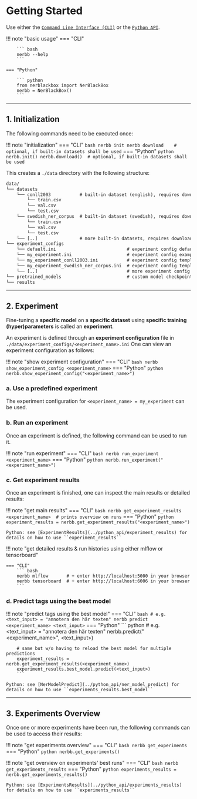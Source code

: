 # Getting Started

Use either the [`Command Line Interface (CLI)`](../cli) or the [`Python API`](../python_api).

!!! note "basic usage"
    === "CLI"

        ``` bash
        nerbb --help
        ```

    === "Python"

        ``` python
        from nerblackbox import NerBlackBox
        nerbb = NerBlackBox()
        ```

-----------
## 1. Initialization

The following commands need to be executed once:

!!! note "initialization"
    === "CLI"
        ``` bash
        nerbb init
        nerbb download    # optional, if built-in datasets shall be used
        ```
    === "Python"
        ``` python
        nerbb.init()
        nerbb.download()  # optional, if built-in datasets shall be used
        ```

This creates a ``./data`` directory with the following structure:

``` xml
data/
└── datasets
    └── conll2003           # built-in dataset (english), requires download
        └── train.csv
        └── val.csv
        └── test.csv
    └── swedish_ner_corpus  # built-in dataset (swedish), requires download
        └── train.csv
        └── val.csv
        └── test.csv
    └── [..]                # more built-in datasets, requires download
└── experiment_configs
    └── default.ini                           # experiment config default values
    └── my_experiment.ini                     # experiment config example
    └── my_experiment_conll2003.ini           # experiment config template
    └── my_experiment_swedish_ner_corpus.ini  # experiment config template
    └── [..]                                  # more experiment config templates
└── pretrained_models                         # custom model checkpoints
└── results
```

-----------
## 2. Experiment

Fine-tuning a **specific model** on a **specific dataset** using **specific training (hyper)parameters** is called an **experiment**.

An experiment is defined through an **experiment configuration** file in ``./data/experiment_configs/<experiment_name>.ini``
One can view an experiment configuration as follows:

!!! note "show experiment configuration"
    === "CLI"
        ``` bash
        nerbb show_experiment_config <experiment_name>
        ```
    === "Python"
        ``` python
        nerbb.show_experiment_config("<experiment_name>")
        ```

### a. Use a predefined experiment

The experiment configuration for ``<experiment_name> = my_experiment`` can be used. 


### b. Run an experiment

Once an experiment is defined, the following command can be used to run it.

!!! note "run experiment"
    === "CLI"
        ``` bash
        nerbb run_experiment <experiment_name>
        ```
    === "Python"
        ``` python
        nerbb.run_experiment("<experiment_name>")
        ```

### c. Get experiment results

Once an experiment is finished, one can inspect the main results or detailed results:

!!! note "get main results"
    === "CLI"
        ``` bash
        nerbb get_experiment_results <experiment_name>  # prints overview on runs
        ```
    === "Python"
        ``` python
        experiment_results = nerbb.get_experiment_results("<experiment_name>")
        ```

    Python: see [ExperimentResults](../python_api/experiment_results) for details on how to use ``experiment_results``

!!! note "get detailed results & run histories using either mlflow or tensorboard"
  
    === "CLI"
        ``` bash
        nerbb mlflow       # + enter http://localhost:5000 in your browser
        nerbb tensorboard  # + enter http://localhost:6006 in your browser
        ```

### d. Predict tags using the best model

!!! note "predict tags using the best model"
    === "CLI"
        ``` bash
        # e.g. <text_input> = "annotera den här texten"
        nerbb predict <experiment_name> <text_input>
        ```
    === "Python"
        ``` python
        # e.g. <text_input> = "annotera den här texten"
        nerbb.predict("<experiment_name>", <text_input>)

        # same but w/o having to reload the best model for multiple predictions
        experiment_results = nerbb.get_experiment_results(<experiment_name>)
        experiment_results.best_model.predict(<text_input>)
        ```

    Python: see [NerModelPredict](../python_api/ner_model_predict) for details on how to use ``experiments_results.best_model``

-----------
## 3. Experiments Overview

Once one or more experiments have been run, the following commands can be used to access their results:

!!! note "get experiments overview"
    === "CLI"
        ``` bash
        nerbb get_experiments
        ```
    === "Python"
        ``` python
        nerbb.get_experiments()
        ```

!!! note "get overview on experiments' best runs"
    === "CLI"
        ``` bash
        nerbb get_experiments_results
        ```
    === "Python"
        ``` python
        experiments_results = nerbb.get_experiments_results()
        ```

    Python: see [ExperimentsResults](../python_api/experiments_results) for details on how to use ``experiments_results``
